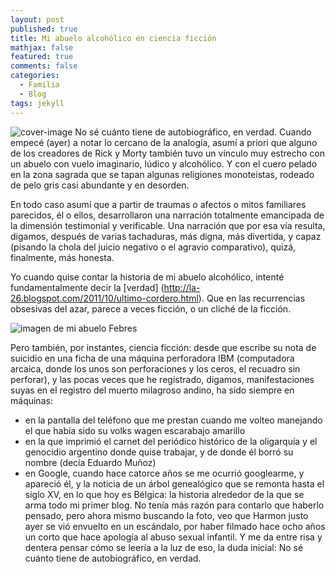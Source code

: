 ```yaml
---
layout: post
published: true
title: Mi abuelo alcohólico en ciencia ficción
mathjax: false
featured: true
comments: false
categories: 
  - Familia
  - Blog
tags: jekyll
---
```

![cover-image](https://steemitimages.com/0x0/http://static.t13.cl/images/sizes/1200x675/1532532005-rick-and-morty-658x370-4b072da7af5b7106.jpg)
No sé cuánto tiene de autobiográfico, en verdad. Cuando empecé (ayer) a notar lo cercano de la analogía, asumí a priori que alguno de los creadores de Rick y Morty también tuvo un vínculo muy estrecho con un abuelo con vuelo imaginario, lúdico y alcohólico. Y con el cuero pelado en la zona sagrada que se tapan algunas religiones monoteístas, rodeado de pelo gris casi abundante y en desorden.

En todo caso asumí que a partir de traumas o afectos o mitos familiares parecidos, él o ellos, desarrollaron una narración totalmente emancipada de la dimensión testimonial y verificable. Una narración que por esa vía resulta, digamos, después de varias tachaduras, más digna, más divertida, y capaz (pisando la chola del juicio negativo o el agravio comparativo), quizá, finalmente, más honesta.

Yo cuando quise contar la historia de mi abuelo alcohólico, intenté fundamentalmente decir la [verdad] (http://la-26.blogspot.com/2011/10/ultimo-cordero.html). Que en las recurrencias obsesivas del azar, parece a veces ficción, o un cliché de la ficción.

![imagen de mi abuelo Febres](https://steemitimages.com/0x0/http://2.bp.blogspot.com/-WrDxZ6AdpX4/Tqc6jYQtGKI/AAAAAAAAAxA/tvHfyRWUblk/s1600/P1030104.JPG)

Pero también, por instantes, ciencia ficción: desde que escribe su nota de suicidio en una ficha de una máquina perforadora IBM (computadora arcaica, donde los unos son perforaciones y los ceros, el recuadro sin perforar), y las pocas veces que he registrado, digamos, manifestaciones suyas en el registro del muerto milagroso andino, ha sido siempre en máquinas:
- en la pantalla del teléfono que me prestan cuando me volteo manejando el que había sido su volks wagen escarabajo amarillo
- en la que imprimió el carnet del periódico histórico de la oligarquía y el genocidio argentino donde quise trabajar, y de donde él borró su nombre (decía Eduardo Muñoz)
- en Google, cuando hace catorce años se me ocurrió googlearme, y apareció él, y la noticia de un árbol genealógico que se remonta hasta el siglo XV, en lo que hoy es Bélgica: la historia alrededor de la que se arma todo mi primer blog.
No tenía más razón para contarlo que haberlo pensado, pero ahora mismo buscando la foto, veo que Harmon justo ayer se vió envuelto en un escándalo, por haber filmado hace ocho años un corto que hace apología al abuso sexual infantil. Y me da entre risa y dentera pensar cómo se leería a la luz de eso, la duda inicial: No sé cuánto tiene de autobiográfico, en verdad.
